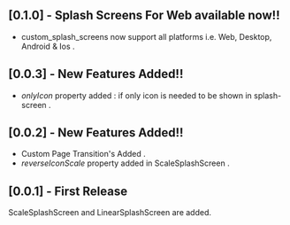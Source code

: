 
## [0.1.0] - Splash Screens For Web available now!!

- custom_splash_screens now support all platforms i.e. Web, Desktop, Android & Ios .

## [0.0.3] - New Features Added!!

- *onlyIcon* property added :
    if only icon is needed to be shown in splash-screen .

## [0.0.2] - New Features Added!!

- Custom Page Transition's Added .
- *reverseIconScale* property added in ScaleSplashScreen .

## [0.0.1] - First Release
ScaleSplashScreen and LinearSplashScreen are added.
